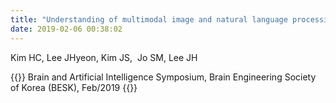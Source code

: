 ```yaml
---
title: "Understanding of multimodal image and natural language processing in human brain using deep neural network and functional MRI"
date: 2019-02-06 00:38:02
---
```


Kim HC, Lee JHyeon, Kim JS,  Jo SM, Lee JH

{{<format bright-green>}}
Brain and Artificial Intelligence Symposium, Brain Engineering Society of Korea (BESK), Feb/2019
{{</format>}}